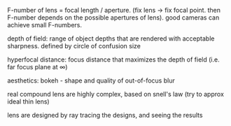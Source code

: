 F-number of lens = focal length / aperture. (fix lens $\rightarrow$ fix focal point. then F-number depends on the possible apertures of lens). good cameras can achieve small F-numbers.

depth of field: range of object depths that are rendered with acceptable sharpness. defined by circle of confusion size

hyperfocal distance: focus distance that maximizes the depth of field (i.e. far focus plane at $\infty$)

aesthetics: bokeh - shape and quality of out-of-focus blur

real compound lens are highly complex, based on snell's law (try to approx ideal thin lens)

lens are designed by ray tracing the designs, and seeing the results